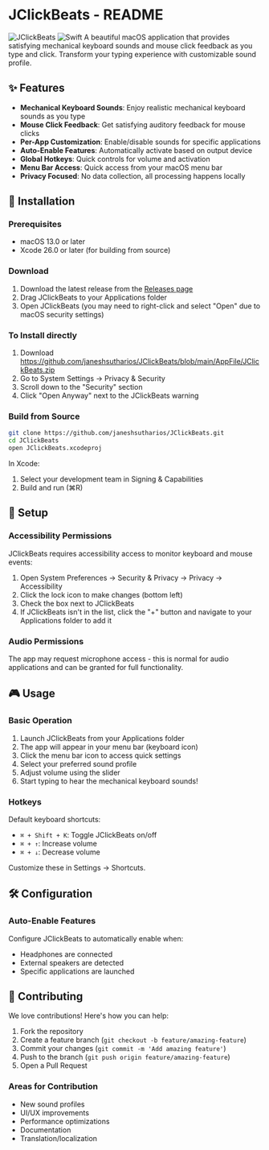 # JClickBeats - README

![JClickBeats](https://img.shields.io/badge/macOS-13.0+-blue?style=for-the-badge&logo=apple)
![Swift](https://img.shields.io/badge/Swift-6.0-orange?style=for-the-badge&logo=swift)
A beautiful macOS application that provides satisfying mechanical keyboard sounds and mouse click feedback as you type and click. Transform your typing experience with customizable sound profile.


## ✨ Features

- **Mechanical Keyboard Sounds**: Enjoy realistic mechanical keyboard sounds as you type
- **Mouse Click Feedback**: Get satisfying auditory feedback for mouse clicks
- **Per-App Customization**: Enable/disable sounds for specific applications
- **Auto-Enable Features**: Automatically activate based on output device
- **Global Hotkeys**: Quick controls for volume and activation
- **Menu Bar Access**: Quick access from your macOS menu bar
- **Privacy Focused**: No data collection, all processing happens locally

## 🚀 Installation

### Prerequisites
- macOS 13.0 or later
- Xcode 26.0 or later (for building from source)

### Download
1. Download the latest release from the [Releases page](https://github.com/janeshsutharios/JClickBeats/releases)
2. Drag JClickBeats to your Applications folder
3. Open JClickBeats (you may need to right-click and select "Open" due to macOS security settings)

### To Install directly 
1. Download https://github.com/janeshsutharios/JClickBeats/blob/main/AppFile/JClickBeats.zip
2. Go to System Settings → Privacy & Security
3. Scroll down to the "Security" section
4. Click "Open Anyway" next to the JClickBeats warning
    
### Build from Source
```bash
git clone https://github.com/janeshsutharios/JClickBeats.git
cd JClickBeats
open JClickBeats.xcodeproj
```

In Xcode:
1. Select your development team in Signing & Capabilities
2. Build and run (⌘R)

## 🔧 Setup

### Accessibility Permissions
JClickBeats requires accessibility access to monitor keyboard and mouse events:

1. Open System Preferences → Security & Privacy → Privacy → Accessibility
2. Click the lock icon to make changes (bottom left)
3. Check the box next to JClickBeats
4. If JClickBeats isn't in the list, click the "+" button and navigate to your Applications folder to add it

### Audio Permissions
The app may request microphone access - this is normal for audio applications and can be granted for full functionality.

## 🎮 Usage

### Basic Operation
1. Launch JClickBeats from your Applications folder
2. The app will appear in your menu bar (keyboard icon)
3. Click the menu bar icon to access quick settings
4. Select your preferred sound profile
5. Adjust volume using the slider
6. Start typing to hear the mechanical keyboard sounds!


### Hotkeys
Default keyboard shortcuts:
- `⌘ + Shift + K`: Toggle JClickBeats on/off
- `⌘ + ↑`: Increase volume
- `⌘ + ↓`: Decrease volume

Customize these in Settings → Shortcuts.

## 🛠️ Configuration


### Auto-Enable Features
Configure JClickBeats to automatically enable when:
- Headphones are connected
- External speakers are detected
- Specific applications are launched

## 🤝 Contributing

We love contributions! Here's how you can help:

1. Fork the repository
2. Create a feature branch (`git checkout -b feature/amazing-feature`)
3. Commit your changes (`git commit -m 'Add amazing feature'`)
4. Push to the branch (`git push origin feature/amazing-feature`)
5. Open a Pull Request

### Areas for Contribution
- New sound profiles
- UI/UX improvements
- Performance optimizations
- Documentation
- Translation/localization
